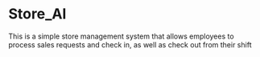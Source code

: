 # Store_AI
This is a simple store management system that allows employees to process sales requests and check in, as well as check out from their shift
